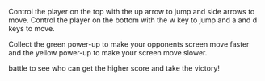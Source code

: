 Control the player on the top with the up arrow to jump and side arrows to move. Control the player on the bottom with the w key to jump and a and d keys to move.

Collect the green power-up to make your opponents screen move faster and the yellow power-up to make your screen move slower.

battle to see who can get the higher score and take the victory!
